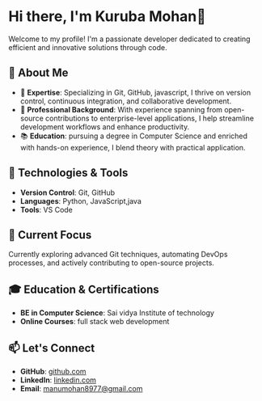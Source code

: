 # Hi there, I'm Kuruba Mohan👋

Welcome to my profile! I'm a passionate developer dedicated to creating efficient and innovative solutions through code.

## 🚀 About Me

- 🌟 **Expertise**: Specializing in Git, GitHub, javascript, I thrive on version control, continuous integration, and collaborative development.
- 💼 **Professional Background**: With experience spanning from open-source contributions to enterprise-level applications, I help streamline development workflows and enhance productivity.
- 📚 **Education**: pursuing a degree in Computer Science and enriched with hands-on experience, I blend theory with practical application.

## 🔧 Technologies & Tools

- **Version Control**: Git, GitHub
- **Languages**: Python, JavaScript,java
- **Tools**: VS Code

## 🌱 Current Focus

Currently exploring advanced Git techniques, automating DevOps processes, and actively contributing to open-source projects.

## 🎓 Education & Certifications

- **BE in Computer Science**: Sai vidya Institute of technology
- **Online Courses**: full stack web development

## 📫 Let's Connect

- **GitHub**: [github.com](https://github.com/Manumohan89)
- **LinkedIn**: [linkedin.com](https://linkedin.com/in/kuruba-mohan-8b4255232)
- **Email**: manumohan8977@gmail.com


